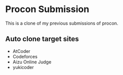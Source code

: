 # Procon Submission

This is a clone of my previous submissions of procon.

## Auto clone target sites

- AtCoder
- Codeforces
- Aizu Online Judge
- yukicoder
